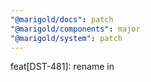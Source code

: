 ```yaml
---
"@marigold/docs": patch
"@marigold/components": major
"@marigold/system": patch
---
```


feat[DST-481]: rename <Message> in <SectionMessage>
